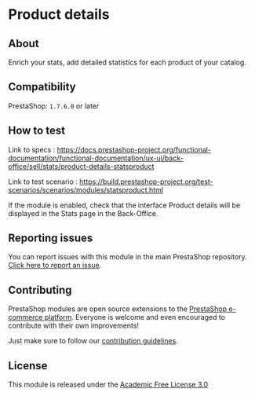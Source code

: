 # Product details

## About

Enrich your stats, add detailed statistics for each product of your catalog.

## Compatibility

PrestaShop: `1.7.6.0` or later

## How to test

Link to specs : https://docs.prestashop-project.org/functional-documentation/functional-documentation/ux-ui/back-office/sell/stats/product-details-statsproduct

Link to test scenario : https://build.prestashop-project.org/test-scenarios/scenarios/modules/statsproduct.html

If the module is enabled, check that the interface Product details will be displayed in the Stats page in the Back-Office.

## Reporting issues

You can report issues with this module in the main PrestaShop repository. [Click here to report an issue][report-issue]. 

## Contributing

PrestaShop modules are open source extensions to the [PrestaShop e-commerce platform][prestashop]. Everyone is welcome and even encouraged to contribute with their own improvements!

Just make sure to follow our [contribution guidelines][contribution-guidelines].

## License

This module is released under the [Academic Free License 3.0][AFL-3.0] 

[report-issue]: https://github.com/PrestaShop/PrestaShop/issues/new/choose
[prestashop]: https://www.prestashop.com/
[contribution-guidelines]: https://devdocs.prestashop.com/1.7/contribute/contribution-guidelines/project-modules/
[AFL-3.0]: https://opensource.org/licenses/AFL-3.0
